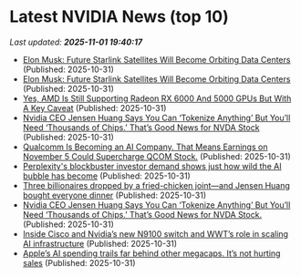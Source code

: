 # Latest NVIDIA News (top 10)
_Last updated: **2025-11-01 19:40:17**_

- [Elon Musk: Future Starlink Satellites Will Become Orbiting Data Centers](https://me.pcmag.com/en/networking/33209/elon-musk-future-starlink-satellites-will-become-orbiting-data-centers) (Published: 2025-10-31)
- [Elon Musk: Future Starlink Satellites Will Become Orbiting Data Centers](https://uk.pcmag.com/networking/161022/elon-musk-future-starlink-satellites-will-become-orbiting-data-centers) (Published: 2025-10-31)
- [Yes, AMD Is Still Supporting Radeon RX 6000 And 5000 GPUs But With A Key Caveat](https://hothardware.com/news/amd-confirms-rdna-1-and-2-gpus-losing-some-driver-support) (Published: 2025-10-31)
- [Nvidia CEO Jensen Huang Says You Can ‘Tokenize Anything’ But You’ll Need ‘Thousands of Chips.’ That’s Good News for NVDA Stock](https://biztoc.com/x/be2f07b69b6c0560) (Published: 2025-10-31)
- [Qualcomm Is Becoming an AI Company. That Means Earnings on November 5 Could Supercharge QCOM Stock.](https://www.barchart.com/story/news/35834620/qualcomm-is-becoming-an-ai-company-that-means-earnings-on-november-5-could-supercharge-qcom-stock) (Published: 2025-10-31)
- [Perplexity's blockbuster investor demand shows just how wild the AI bubble has become](https://www.businessinsider.com/investors-cant-keep-up-with-perplexity-nonstop-fundraising-2025-10) (Published: 2025-10-31)
- [Three billionaires dropped by a fried-chicken joint—and Jensen Huang bought everyone dinner](https://biztoc.com/x/8bb17d70222c19a8) (Published: 2025-10-31)
- [Nvidia CEO Jensen Huang Says You Can ‘Tokenize Anything’ But You’ll Need ‘Thousands of Chips.’ That’s Good News for NVDA Stock.](https://www.barchart.com/story/news/35834490/nvidia-ceo-jensen-huang-says-you-can-tokenize-anything-but-youll-need-thousands-of-chips-thats-good-news-for-nvda-stock) (Published: 2025-10-31)
- [Inside Cisco and Nvidia’s new N9100 switch and WWT’s role in scaling AI infrastructure](https://siliconangle.com/2025/10/31/cisco-n9100-switch-wwt-ai-infrastructure-nvidiagtcdc/) (Published: 2025-10-31)
- [Apple’s AI spending trails far behind other megacaps. It’s not hurting sales](https://macdailynews.com/2025/10/31/apples-ai-spending-trails-far-behind-other-megacaps-its-not-hurting-sales/) (Published: 2025-10-31)
